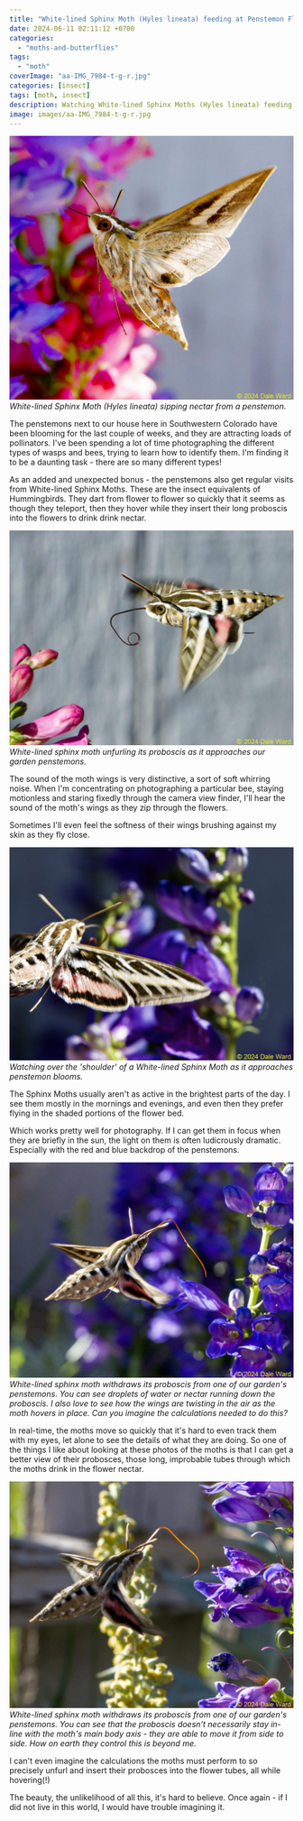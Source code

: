 ```yaml
---
title: "White-lined Sphinx Moth (Hyles lineata) feeding at Penstemon Flowers"
date: 2024-06-11 02:11:12 +0700
categories: 
  - "moths-and-butterflies"
tags: 
  - "moth"
coverImage: "aa-IMG_7984-t-g-r.jpg"
categories: [insect]
tags: [moth, insect]    
description: Watching White-lined Sphinx Moths (Hyles lineata) feeding at penstemon flowers
image: images/aa-IMG_7984-t-g-r.jpg
---
```

![Sphinx moth and penstemon](images/aa-IMG_7984-t-g-r.jpg "Sphinx moth and penstemon")
*White-lined Sphinx Moth (Hyles lineata) sipping nectar from a penstemon.*

The penstemons next to our house here in Southwestern Colorado have been blooming for the last couple of weeks, and they are attracting loads of pollinators. I've been spending a lot of time photographing the different types of wasps and bees, trying to learn how to identify them. I'm finding it to be a daunting task - there are so many different types!

As an added and unexpected bonus - the penstemons also get regular visits from White-lined Sphinx Moths. These are the insect equivalents of Hummingbirds. They dart from flower to flower so quickly that it seems as though they teleport, then they hover while they insert their long proboscis into the flowers to drink drink nectar.

![Sphinx moth and penstemon](images/aa-IMG_6597-g-r.jpg "Sphinx moth and penstemon")
*White-lined sphinx moth unfurling its proboscis as it approaches our garden penstemons.*

The sound of the moth wings is very distinctive, a sort of soft whirring noise. When I'm concentrating on photographing a particular bee, staying motionless and staring fixedly through the camera view finder, I'll hear the sound of the moth's wings as they zip through the flowers.

Sometimes I'll even feel the softness of their wings brushing against my skin as they fly close.

![Sphinx moth and penstemon](images/aa-IMG_6967_01-g-t-r.jpg "Sphinx moth and penstemon")
*Watching over the 'shoulder' of a White-lined Sphinx Moth as it approaches penstemon blooms.*

The Sphinx Moths usually aren't as active in the brightest parts of the day. I see them mostly in the mornings and evenings, and even then they prefer flying in the shaded portions of the flower bed.

Which works pretty well for photography. If I can get them in focus when they are briefly in the sun, the light on them is often ludicrously dramatic. Especially with the red and blue backdrop of the penstemons.

![Sphinx moth and penstemon](images/aa-IMG_6804-g-r.jpg "Sphinx moth and penstemon")
*White-lined sphinx moth withdraws its proboscis from one of our garden's penstemons. You can see droplets of water or nectar running down the proboscis. I also love to see how the wings are twisting in the air as the moth hovers in place. Can you imagine the calculations needed to do this?*


In real-time, the moths move so quickly that it's hard to even track them with my eyes, let alone to see the details of what they are doing. So one of the things I like about looking at these photos of the moths is that I can get a better view of their probosces, those long, improbable tubes through which the moths drink in the flower nectar.

![Sphinx moth and penstemon](images/aa-IMG_6807-g-r.jpg "Sphinx moth and penstemon")
*White-lined sphinx moth withdraws its proboscis from one of our garden's penstemons. You can see that the proboscis doesn't necessarily stay in-line with the moth's main body axis - they are able to move it from side to side. How on earth they control this is beyond me.*

I can't even imagine the calculations the moths must perform to so precisely unfurl and insert their probosces into the flower tubes, all while hovering(!)

The beauty, the unlikelihood of all this, it's hard to believe. Once again - if I did not live in this world, I would have trouble imagining it.
